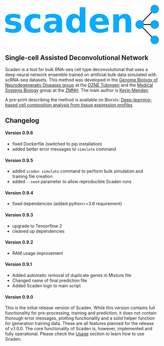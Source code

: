 ![Scaden](img/scaden_logo.png)
 
## Single-cell Assisted Deconvolutional Network

Scaden is a tool for bulk RNA-seq cell type deconvolutional that uses a deep neural network ensemble trained
on artificial bulk data simulated with scRNA-seq datasets. This method was developed in the [Genome Biology of Neurodegenerativ Diseases group](https://www.dzne.de/en/research/research-areas/fundamental-research/research-groups/heutink/research-areasfocus/)
at the [DZNE Tübingen](https://www.dzne.de/en/about-us/sites/tuebingen/) and the [Medical Systems Biology](https://www.uke.de/english/departments-institutes/institutes/medical-systems-biology/team/index.html) group at the [ZMNH](https://www.uke.de/english/departments-institutes/centers/center-for-molecular-neurobiology-hamburg-(zmnh)/index.html). The main author is [Kevin Menden](https://github.com/KevinMenden).

A pre-print describing the method is available on Biorxiv:
[Deep-learning-based cell composition analysis from tissue expression profiles](https://www.biorxiv.org/content/10.1101/659227v1)





## Changelog

#### Version 0.9.6
+ fixed Dockerfile (switched to pip installation)
+ added better error messages to `simulate` command

#### Version 0.9.5
+ added `scaden simulate` command to perform bulk simulation and training file creation
+ added `--seed` parameter to allow reproducible Scaden runs

#### Version 0.9.4
+ fixed dependencies (added python>=3.6 requirement)

#### Version 0.9.3
+ upgrade to Tensorflow 2
+ cleaned up dependencies

#### Version 0.9.2
+ RAM usage improvement

#### Version 0.9.1
+ Added automatic removal of duplicate genes in Mixture file 
+ Changed name of final prediction file
+ Added Scaden logo to main script


#### Version 0.9.0
This is the initial release version of Scaden. While this version contains full functionality for pre-processing, training and prediction, it does not
contain thorough error messages, plotting functionality and a solid helper function for generation training data. These are all features
planned for the release of v.1.0.0.
The core functionality of Scaden is, however, implemented and fully operational. Please check the [Usage](usage) section to learn how to use Scaden.